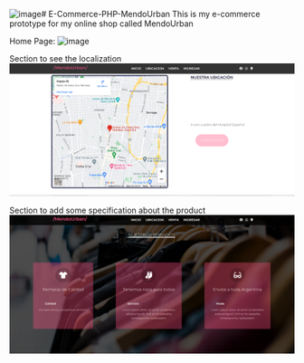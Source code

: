 ![image](https://github.com/jeschadee/E-Commerce-PHP-MendoUrban/assets/79638603/23b63640-9f2e-4edb-b802-95f50ff992f4)# E-Commerce-PHP-MendoUrban
This is my e-commerce prototype for my online shop called MendoUrban 

Home Page:
![image](https://raw.githubusercontent.com/jacc186/E-Commerce-PHP-MendoUrban/blob/main/Screenshot_1.png)

Section to see the localization
![image](https://raw.githubusercontent.com/jeschadee/E-Commerce-PHP-MendoUrban/main/Screenshot_2.png)

Section to add some specification about the product
![image](https://raw.githubusercontent.com/jeschadee/E-Commerce-PHP-MendoUrban/main/Screenshot_3.png)
